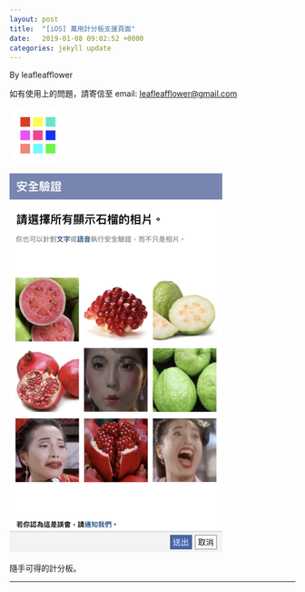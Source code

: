 ```yaml
---
layout: post
title:  "[iOS] 萬用計分板支援頁面"
date:   2019-01-08 09:02:52 +0000
categories: jekyll update
---
```

By leafleafflower  

如有使用上的問題，請寄信至
email: leafleafflower@gmail.com

<img src="/assets/惡搞圖片驗證/icon.png" width="100" height="100" style="border-radius:22.5%;">

![view](/assets/惡搞圖片驗證/石榴.png)

隨手可得的計分板。



-------------------------------------------------------  
[Amblyopia-Training-App-Store]: https://itunes.apple.com/au/app/amblyopia-training/id1320619131?mt=8&ign-mpt=uo%3D2
[帶路雞Pro-App-Store]: https://appsto.re/tw/kp-Sfb.i
[帶路雞-App-Store]: https://appsto.re/tw/amD6eb.i

